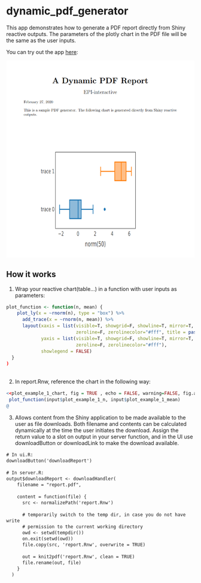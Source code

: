 # dynamic_pdf_generator

This app demonstrates how to generate a PDF report directly from Shiny reactive outputs. The parameters of the plotly chart in the PDF file will be the same as the user inputs. 

You can try out the app [here](https://shiny.epi-interactive.com/apps/dynamic_pdf_generator/):

<kbd>![alt text](dynamic_pdf_generator.PNG)</kbd>

## How it works
1. Wrap your reactive chart(table...) in a function with user inputs as parameters:

``` r
plot_function <- function(n, mean) {
    plot_ly(x = ~rnorm(n), type = "box") %>%
      add_trace(x = ~rnorm(n, mean)) %>% 
      layout(xaxis = list(visible=T, showgrid=F, showline=T, mirror=T,
                          zeroline=F, zerolinecolor="#fff", title = paste0("norm(", n, ")")),
             yaxis = list(visible=T, showgrid=F, showline=T, mirror=T,
                          zeroline=F, zerolinecolor="#fff"),
             showlegend = FALSE)
  }
)
    

```

2. In report.Rnw, reference the chart in the following way:
``` r
<<plot_example_1_chart, fig = TRUE , echo = FALSE, warning=FALSE, fig.align='left', out.height='0.8\\textheight'>>=
 plot_function(input$plot_example_1_n, input$plot_example_1_mean)
@
```

3. Allows content from the Shiny application to be made available to the user as file downloads. Both filename and contents can be calculated dynamically at the time the user initiates the download. Assign the return value to a slot on output in your server function, and in the UI use downloadButton or downloadLink to make the download available.



```
# In ui.R:
downloadButton('downloadReport')

# In server.R:
output$downloadReport <- downloadHandler(
    filename = "report.pdf",
    
    content = function(file) {
      src <- normalizePath('report.Rnw')
      
      # temporarily switch to the temp dir, in case you do not have write
      # permission to the current working directory
      owd <- setwd(tempdir())
      on.exit(setwd(owd))
      file.copy(src, 'report.Rnw', overwrite = TRUE)
      
      out = knit2pdf('report.Rnw', clean = TRUE)
      file.rename(out, file) 
    }
  )
  ```
